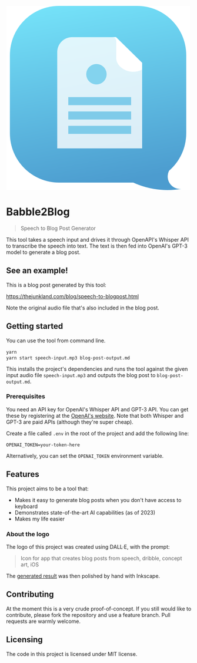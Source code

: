![Logo of the project](https://github.com/jehna/babble2blog/blob/main/logo.svg?raw=true)

# Babble2Blog
> Speech to Blog Post Generator

This tool takes a speech input and drives it through OpenAPI's Whisper API to
transcribe the speech into text. The text is then fed into OpenAI's GPT-3 model
to generate a blog post.

## See an example!

This is a blog post generated by this tool:

https://thejunkland.com/blog/speech-to-blogpost.html

Note the original audio file that's also included in the blog post.

## Getting started

You can use the tool from command line.

```shell
yarn
yarn start speech-input.mp3 blog-post-output.md
```

This installs the project's dependencies and runs the tool against the given
input audio file `speech-input.mp3` and outputs the blog post to
`blog-post-output.md`.

### Prerequisites

You need an API key for OpenAI's Whisper API and GPT-3 API. You can get these by
registering at the [OpenAI's website](https://openai.com). Note that both
Whisper and GPT-3 are paid APIs (although they're super cheap).

Create a file called `.env` in the root of the project and add the following
line:

```
OPENAI_TOKEN=your-token-here
```

Alternatively, you can set the `OPENAI_TOKEN` environment variable.

## Features

This project aims to be a tool that:
* Makes it easy to generate blog posts when you don't have access to keyboard
* Demonstrates state-of-the-art AI capabilities (as of 2023)
* Makes my life easier

### About the logo

The logo of this project was created using DALL·E, with the prompt:

> Icon for app that creates blog posts from speech, dribble, concept art, iOS

The [generated result](https://labs.openai.com/s/x8QFNJqeuQRnw0w0Y9HhvewP) was
then polished by hand with Inkscape.

## Contributing

At the moment this is a very crude proof-of-concept. If you still would like to
contribute, please fork the repository and use a feature branch. Pull requests
are warmly welcome.

## Licensing

The code in this project is licensed under MIT license.
